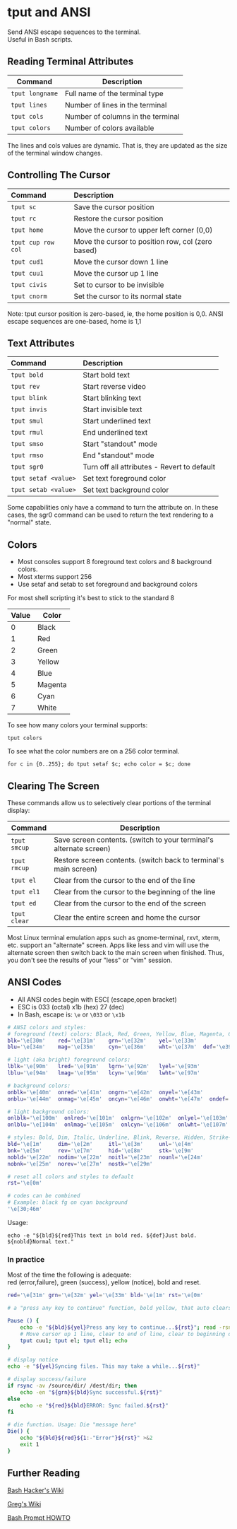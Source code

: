 # tput and ANSI
Send ANSI escape sequences to the terminal.  
Useful in Bash scripts.

## Reading Terminal Attributes

| Command         | Description                       |
|-----------------|-----------------------------------|
| `tput longname` | Full name of the terminal type    |
| `tput lines`    | Number of lines in the terminal   |
| `tput cols`     | Number of columns in the terminal |
| `tput colors`   | Number of colors available        |

The lines and cols values are dynamic. That is, they are updated as the
size of the terminal window changes.

## Controlling The Cursor

| Command            | Description                                       |
|:-------------------|:--------------------------------------------------|
| `tput sc`          | Save the cursor position                          |
| `tput rc`          | Restore the cursor position                       |
| `tput home`        | Move the cursor to upper left corner (0,0)        |
| `tput cup row col` | Move the cursor to position row, col (zero based) |
| `tput cud1`        | Move the cursor down 1 line                       |
| `tput cuu1`        | Move the cursor up 1 line                         |
| `tput civis`       | Set to cursor to be invisible                     |
| `tput cnorm`       | Set the cursor to its normal state                |

Note: tput cursor position is zero-based, ie, the home position is 0,0.
ANSI escape sequences are one-based, home is 1,1

## Text Attributes

| Command              | Description                                 |
|:---------------------|:--------------------------------------------|
| `tput bold`          | Start bold text                             |
| `tput rev`           | Start reverse video                         |
| `tput blink`         | Start blinking text                         |
| `tput invis`         | Start invisible text                        |
| `tput smul`          | Start underlined text                       |
| `tput rmul`          | End underlined text                         |
| `tput smso`          | Start "standout" mode                       |
| `tput rmso`          | End "standout" mode                         |
| `tput sgr0`          | Turn off all attributes - Revert to default |
| `tput setaf <value>` | Set text foreground color                   |
| `tput setab <value>` | Set text background color                   |

Some capabilities only have a command to turn the attribute on. In these
cases, the sgr0 command can be used to return the text rendering to a
"normal" state.

## Colors

- Most consoles support 8 foreground text colors and 8 background colors.
- Most xterms support 256
- Use setaf and setab to set foreground and background colors

For most shell scripting it's best to stick to the standard 8

| Value | Color   |
|-------|---------|
| 0     | Black   |
| 1     | Red     |
| 2     | Green   |
| 3     | Yellow  |
| 4     | Blue    |
| 5     | Magenta |
| 6     | Cyan    |
| 7     | White   |

To see how many colors your terminal supports:

    tput colors

To see what the color numbers are on a 256 color terminal.

    for c in {0..255}; do tput setaf $c; echo color = $c; done

## Clearing The Screen

These commands allow us to selectively clear portions of the terminal
display:

| Command      | Description                                                        |
|--------------|--------------------------------------------------------------------|
| `tput smcup` | Save screen contents. (switch to your terminal's alternate screen) |
| `tput rmcup` | Restore screen contents. (switch back to terminal's main screen)   |
| `tput el`    | Clear from the cursor to the end of the line                       |
| `tput el1`   | Clear from the cursor to the beginning of the line                 |
| `tput ed`    | Clear from the cursor to the end of the screen                     |
| `tput clear` | Clear the entire screen and home the cursor                        |

Most Linux terminal emulation apps such as gnome-terminal, rxvt, xterm,
etc. support an "alternate" screen. Apps like less and vim will use the
alternate screen then switch back to the main screen when finished.
Thus, you don't see the results of your "less" or "vim" session.

## ANSI Codes

- All ANSI codes begin with ESC[ (escape,open bracket)
- ESC is 033 (octal) x1b (hex) 27 (dec)
- In Bash, escape is: `\e` or `\033` or `\x1b`

``` bash
# ANSI colors and styles:
# foreground (text) colors: Black, Red, Green, Yellow, Blue, Magenta, Cyan, White, Default
blk='\e[30m'    red='\e[31m'    grn='\e[32m'    yel='\e[33m'
blu='\e[34m'    mag='\e[35m'    cyn='\e[36m'    wht='\e[37m'  def='\e39m'

# light (aka bright) foreground colors:
lblk='\e[90m'   lred='\e[91m'   lgrn='\e[92m'   lyel='\e[93m'
lblu='\e[94m'   lmag='\e[95m'   lcyn='\e[96m'   lwht='\e[97m'

# background colors:
onblk='\e[40m'  onred='\e[41m'  ongrn='\e[42m'  onyel='\e[43m'
onblu='\e[44m'  onmag='\e[45m'  oncyn='\e[46m'  onwht='\e[47m'  ondef='\e49m'

# light background colors:
onlblk='\e[100m'  onlred='\e[101m'  onlgrn='\e[102m'  onlyel='\e[103m'
onlblu='\e[104m'  onlmag='\e[105m'  onlcyn='\e[106m'  onlwht='\e[107m'

# styles: Bold, Dim, Italic, Underline, Blink, Reverse, Hidden, Strike-through
bld='\e[1m'     dim='\e[2m'     itl='\e[3m'     unl='\e[4m'
bnk='\e[5m'     rev='\e[7m'     hid='\e[8m'     stk='\e[9m'
nobld='\e[22m'  nodim='\e[22m'  noitl='\e[23m'  nounl='\e[24m'
nobnk='\e[25m'  norev='\e[27m'  nostk='\e[29m'

# reset all colors and styles to default
rst='\e[0m'

# codes can be combined
# Example: black fg on cyan background
'\e[30;46m'
```

Usage:

    echo -e "${bld}${red}This text in bold red. ${def}Just bold. ${nobld}Normal text."

### In practice
Most of the time the following is adequate:  
red (error,failure), green (success), yellow (notice), bold and reset.

```bash
red='\e[31m' grn='\e[32m' yel='\e[33m' bld='\e[1m' rst='\e[0m'

# a "press any key to continue" function, bold yellow, that auto clears itself

Pause () {
    echo -e "${bld}${yel}Press any key to continue...${rst}"; read -rsn 1;
    # Move cursor up 1 line, clear to end of line, clear to beginning of line; put new line
    tput cuu1; tput el; tput el1; echo
}

# display notice
echo -e "${yel}Syncing files. This may take a while...${rst}"

# display success/failure
if rsync -av /source/dir/ /dest/dir; then
    echo -en "${grn}${bld}Sync successful.${rst}"
else
    echo -e "${red}${bld}ERROR: Sync failed.${rst}"
fi

# die function. Usage: Die "message here"
Die() {
    echo "${bld}${red}${1:-"Error"}${rst}" >&2
    exit 1
}
```

## Further Reading
[Bash Hacker's Wiki](http://wiki.bash-hackers.org/scripting/terminalcodes/)

[Greg's Wiki](http://mywiki.wooledge.org/BashFAQ/037)

[Bash Prompt HOWTO](http://www.tldp.org/HOWTO/Bash-Prompt-HOWTO/x405.html)
